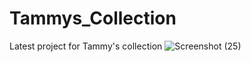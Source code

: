 # Tammys_Collection
Latest project for Tammy's collection
![Screenshot (25)](https://github.com/TheRealMichae1/Tammys_Collection/assets/104686089/f779cf9a-1074-4904-b27d-a6fe9dc5f9a6)

